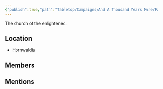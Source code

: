 ```yaml
---
{"publish":true,"path":"Tabletop/Campaigns/And A Thousand Years More/Faction/Misc/Church of S'Allamer.md","permalink":"/tabletop/campaigns/and-a-thousand-years-more/faction/misc/church-of-s-allamer/","title":"Church of S'Allamer"}
---
```



The church of the enlightened.

## Location

- Hornwaldia

## Members

## Mentions


